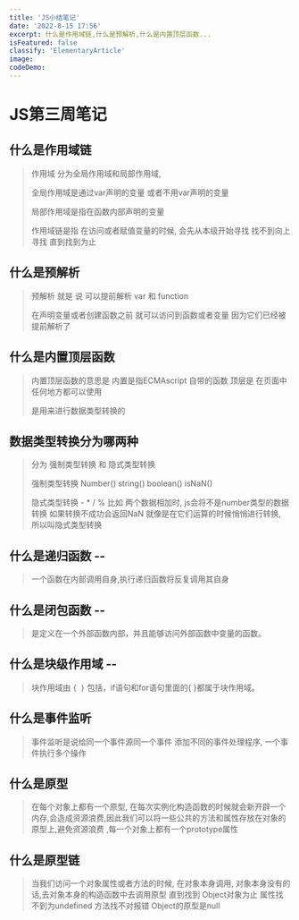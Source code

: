 ```yaml
---
title: 'JS小结笔记'
date: '2022-8-15 17:56'
excerpt: 什么是作用域链,什么是预解析,什么是内置顶层函数...
isFeatured: false
classify: 'ElementaryArticle'
image:
codeDemo:
---
```


# JS第三周笔记

## 什么是作用域链

> 作用域 分为全局作用域和局部作用域, 
>
> 全局作用域是通过var声明的变量 或者不用var声明的变量
>
> 局部作用域是指在函数内部声明的变量
>
> 作用域链是指 在访问或者赋值变量的时候,  会先从本级开始寻找 找不到向上寻找 直到找到为止

## 什么是预解析

> 预解析 就是 说   可以提前解析 var   和 function   
>
> 在声明变量或者创建函数之前 就可以访问到函数或者变量  因为它们已经被提前解析了

## 什么是内置顶层函数

> 内置顶层函数的意思是   内置是指ECMAscript 自带的函数    顶层是 在页面中任何地方都可以使用  
>
> 是用来进行数据类型转换的

## 数据类型转换分为哪两种

> 分为  强制类型转换   和 隐式类型转换
>
> 强制类型转换   Number()    string()   boolean()    isNaN()   
>
> 隐式类型转换  - * / %    比如 两个数据相加时,   js会将不是number类型的数据转换  如果转换不成功会返回NaN     就像是在它们运算的时候悄悄进行转换,  所以叫隐式类型转换

## 什么是递归函数     --

> 一个函数在内部调用自身,执行递归函数将反复调用其自身

## 什么是闭包函数  --

> 是定义在一个外部函数内部，并且能够访问外部函数中变量的函数。

## 什么是块级作用域  --

> 块作用域由 `{ }` 包括，if语句和for语句里面的{ }都属于块作用域。

## 什么是事件监听

> 事件监听是说给同一个事件源同一个事件 添加不同的事件处理程序,  一个事件执行多个操作

## 什么是原型

> 在每个对象上都有一个原型, 在每次实例化构造函数的时候就会新开辟一个内存,会造成资源浪费,因此我们可以将一些公共的方法和属性存放在对象的原型上,避免资源浪费  ,每一个对象上都有一个prototype属性

## 什么是原型链	

> 当我们访问一个对象属性或者方法的时候, 在对象本身调用,   对象本身没有的话,去对象本身的构造函数中去调用原型  直到找到 Object对象为止   属性找不到为undefined  方法找不对报错   Object的原型是null